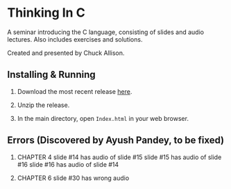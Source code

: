 # Thinking In C

A seminar introducing the C language, consisting of slides and
audio lectures. Also includes exercises and solutions.

Created and presented by Chuck Allison.

## Installing & Running

1. Download the most recent release [here](https://github.com/BruceEckel/ThinkingInC/releases).

2. Unzip the release.

3. In the main directory, open `Index.html` in your web browser.

## Errors (Discovered by Ayush Pandey, to be fixed)

1. CHAPTER 4
slide #14 has audio of slide #15
slide #15 has audio of slide #16
slide #16 has audio of slide #14

2. CHAPTER 6
slide #30 has wrong audio

